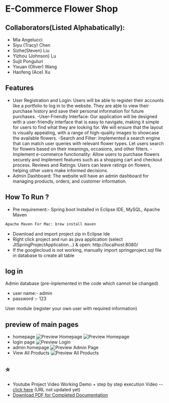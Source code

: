 # E-Commerce Flower Shop 

## Collaborators(Listed Alphabatically):
- Mia Angelucci 
- Siyu (Tracy) Chen 
- Sizhe(Steven) Liu 
- Yizhou (Johnson) Lu 
- Sujit Ponguluri 
- Yixuan (Oliver) Wang
- Haofeng (Ace) Xu





## Features
- User Registration and Login: Users will be able to register their accounts like a portfolio to log in to the website. They are able to view their purchase history and save their personal information for future purchases.
-User-Friendly Interface: Our application will be designed with a user-friendly interface that is easy to navigate, making it simple for users to find what they are looking for. We will ensure that the layout is visually appealing, with a range of high-quality images to showcase the available flowers.
-Search and Filter: Implemented a search engine that can match user queries with relevant flower types. Let users search for flowers based on their meanings, occasions, and other filters.
-Implement e-commerce functionality: Allow users to purchase flowers securely and implement features such as a shopping cart and checkout process.
Reviews and Ratings: Users can leave ratings on flowers, helping other users make informed decisions.
- Admin Dashboard: The website will have an admin dashboard for managing products, orders, and customer information.


## How To Run ?

- Pre requirement:- Spring boot Installed in Eclipse IDE, MySQL, Apache Maven 
```sh
Apache Maven For Mac: brew install maven
```
- Download and import project zip in Eclipse Ide
- Right click project and run as java application (select JtSpringProjectApplication...) & open: http://localhost:8080/
- If the googlecloud is not working, manually import springproject.sql file in database to create all table


## log in 
Admin database (pre-inplemented in the code which cannot be changed) 
-  user name:- admin
-  password :- 123 

User module (register your own user with required information) 



## preview of main pages
- homepage
![Preview Homepage](https://github.com/mangeluc/Group-24-final-project/raw/main/JtProject/src/main/resources/static/images/preview_homepage.jpg)
![Preview Homepage](https://github.com/mangeluc/Group-24-final-project/raw/main/JtProject/src/main/resources/static/images/Preview_selection.jpg)
- login page
![Preview Login](https://github.com/mangeluc/Group-24-final-project/raw/main/JtProject/src/main/resources/static/images/Preview_Login.jpg)
- admin homepage
![Preview Admin Page](https://github.com/mangeluc/Group-24-final-project/raw/main/JtProject/src/main/resources/static/images/Preview_adminpage.jpg)
- View All Products
![Preview All Products](https://github.com/mangeluc/Group-24-final-project/raw/main/JtProject/src/main/resources/static/images/Preview_allproduct.jpg)


## ⭐ 
- Youtube Project Video Working Demo + step by step execution Video -- [click here]() (URL not updated yet) 
- [Download PDF for Completed Documentation](https://github.com/mangeluc/Group-24-final-project/raw/main/CSCI201%20Team24%20-%20Complete%20Documentation.pdf)

